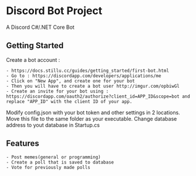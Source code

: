 # Discord Bot Project

A Discord C#/.NET Core Bot



## Getting Started

Create a bot account :

    - https://docs.stillu.cc/guides/getting_started/first-bot.html
	- Go to : https://discordapp.com/developers/applications/me
	- Click on "New App", and create one for your bot
	- Then you will have to create a bot user http://imgur.com/opbiwGl
	- Create an invite for your bot using : https://discordapp.com/oauth2/authorize?client_id=APP_ID&scope=bot and replace "APP_ID" with the client ID of your app.

Modify config.json with your bot token and other settings in 2 locations.
Move this file to the same folder as your executable.
Change database address to yout database in Startup.cs




## Features

    - Post memes(general or programming)
    - Create a poll that is saved to database
    - Vote for previously made polls


